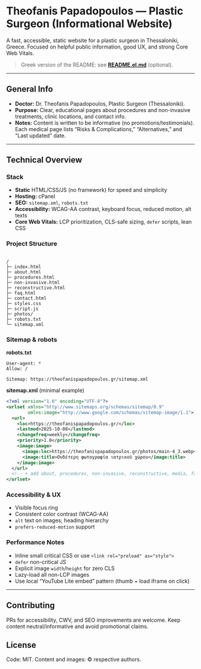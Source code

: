 # Theofanis Papadopoulos — Plastic Surgeon (Informational Website)

A fast, accessible, static website for a plastic surgeon in Thessaloniki, Greece. Focused on helpful public information, good UX, and strong Core Web Vitals.

> Greek version of the README: see **[README.el.md](./README.el.md)** (optional).

---

## General Info
- **Doctor:** Dr. Theofanis Papadopoulos, Plastic Surgeon (Thessaloniki).
- **Purpose:** Clear, educational pages about procedures and non-invasive treatments, clinic locations, and contact info.
- **Notes:** Content is written to be informative (no promotions/testimonials). Each medical page lists “Risks & Complications,” “Alternatives,” and “Last updated” date.

---

## Technical Overview

### Stack
- **Static** HTML/CSS/JS (no framework) for speed and simplicity
- **Hosting:** cPanel
- **SEO:** `sitemap.xml`, `robots.txt`
- **Accessibility:** WCAG-AA contrast, keyboard focus, reduced motion, alt texts
- **Core Web Vitals:** LCP prioritization, CLS-safe sizing, `defer` scripts, lean CSS

### Project Structure
```

/
├─ index.html
├─ about.html
├─ procedures.html
├─ non-invasive.html
├─ reconstructive.html
├─ faq.html
├─ contact.html
├─ styles.css
├─ script.js
├─ photos/
├─ robots.txt
└─ sitemap.xml

````

### Sitemap & robots

**robots.txt**

```
User-agent: *
Allow: /

Sitemap: https://theofanispapadopoulos.gr/sitemap.xml
```

**sitemap.xml** (minimal example)

```xml
<?xml version="1.0" encoding="UTF-8"?>
<urlset xmlns="http://www.sitemaps.org/schemas/sitemap/0.9"
        xmlns:image="http://www.google.com/schemas/sitemap-image/1.1">
  <url>
    <loc>https://theofanispapadopoulos.gr/</loc>
    <lastmod>2025-10-08</lastmod>
    <changefreq>weekly</changefreq>
    <priority>1.0</priority>
    <image:image>
      <image:loc>https://theofanispapadopoulos.gr/photos/main-4_3.webp</image:loc>
      <image:title>Ουδέτερη φωτογραφία ιατρικού χώρου</image:title>
    </image:image>
  </url>
  <!-- + add about, procedures, non-invasive, reconstructive, media, faq, contact -->
</urlset>
```

### Accessibility & UX

* Visible focus ring
* Consistent color contrast (WCAG-AA)
* `alt` text on images; heading hierarchy
* `prefers-reduced-motion` support

### Performance Notes

* Inline small critical CSS or use `<link rel="preload" as="style">`
* `defer` non-critical JS
* Explicit image `width`/`height` for zero CLS
* Lazy-load all non-LCP images
* Use local “YouTube Lite embed” pattern (thumb + load iframe on click)

---

## Contributing

PRs for accessibility, CWV, and SEO improvements are welcome. Keep content neutral/informative and avoid promotional claims.

## License

Code: MIT.
Content and images: © respective authors.
